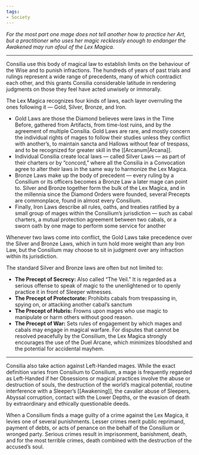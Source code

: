 ```yaml
---
tags:
- Society
---
```


_For the most part one mage does not tell another how to practice her Art, but a practitioner who uses her magic recklessly enough to endanger the Awakened may run afoul of the Lex Magica._

---

Consilia use this body of magical law to establish limits on the behaviour of the Wise and to punish infractions. The hundreds of years of past trials and rulings represent a wide range of precedents, many of which contradict each other, and this grants Consilia considerable latitude in rendering judgments on those they feel have acted unwisely or immorally.

The Lex Magica recognizes four kinds of laws, each layer overruling the ones following it — Gold, Silver, Bronze, and Iron.
- Gold Laws are those the Diamond believes were laws in the Time Before, gathered from Artifacts, from time-lost ruins, and by the agreement of multiple Consilia. Gold Laws are rare, and mostly concern the individual rights of mages to follow their studies unless they conflict with another’s, to maintain sancta and Hallows without fear of trespass, and to be recognized for greater skill in the [[Arcanum|Arcana]].
- Individual Consilia create local laws — called Silver Laws — as part of their charters or by “concord,” where all the Consilia in a Convocation agree to alter their laws in the same way to harmonize the Lex Magica.
- Bronze Laws make up the body of precedent — every ruling by a Consilium or its officers becomes a Bronze Law a later mage can point to. Silver and Bronze together form the bulk of the Lex Magica, and in the millennia since the Diamond Orders were founded, several Precepts are commonplace, found in almost every Consilium.
- Finally, Iron Laws describe all rules, oaths, and treaties ratified by a small group of mages within the Consilium’s jurisdiction — such as cabal charters, a mutual protection agreement between two cabals, or a sworn oath by one mage to perform some service for another

Whenever two laws come into conflict, the Gold Laws take precedence over the Silver and Bronze Laws, which in turn hold more weight than any Iron Law, but the Consilium may choose to sit in judgment over any infraction within its jurisdiction.

The standard Silver and Bronze laws are often but not limited to:
- **The Precept of Secrecy:** Also called “The Veil.” It is regarded as a serious offense to speak of magic to the unenlightened or to openly practice it in front of Sleeper witnesses.
- **The Precept of Protectorate:** Prohibits cabals from trespassing in, spying on, or attacking another cabal’s sanctum
- **The Precept of Hubris:** Frowns upon mages who use magic to manipulate or harm others without good reason.
- **The Precept of War:** Sets rules of engagement by which mages and cabals may engage in magical warfare. For disputes that cannot be resolved peacefully by the Consilium, the Lex Magica strongly encourages the use of the Duel Arcane, which minimizes bloodshed and the potential for accidental mayhem.

---

Consilia also take action against Left-Handed mages. While the exact definition varies from Consilium to Consilium, a mage is frequently regarded as Left-Handed if her Obsessions or magical practices involve the abuse or destruction of souls, the destruction of the world’s magical potential, routine interference with a Sleeper’s [[Awakening]], the cavalier abuse of Sleepers, Abyssal corruption, contact with the Lower Depths, or the evasion of death by extraordinary and ethically questionable deeds.

When a Consilium finds a mage guilty of a crime against the Lex Magica, it levies one of several punishments. Lesser crimes merit public reprimand, payment of debts, or acts of penance on the behalf of the Consilium or wronged party. Serious crimes result in imprisonment, banishment, death, and for the most terrible crimes, death combined with the destruction of the accused’s soul.